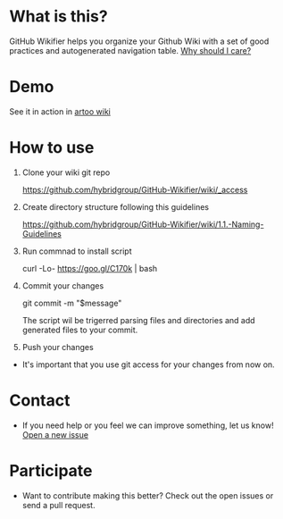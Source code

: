 # What is this?

GitHub Wikifier helps you organize your Github Wiki with a set of good practices
and autogenerated navigation table.
[Why should I care?](https://github.com/hybridgroup/GitHub-Wikifier/wiki/1.2.-Why-Should-I-Care)

# Demo

See it in action in [artoo wiki](https://github.com/hybridgroup/artoo/wiki)

# How to use

1. Clone your wiki git repo

    https://github.com/hybridgroup/GitHub-Wikifier/wiki/_access

2. Create directory structure following this guidelines

    https://github.com/hybridgroup/GitHub-Wikifier/wiki/1.1.-Naming-Guidelines

3. Run commnad to install script

      curl -Lo- https://goo.gl/C170k | bash

4. Commit your changes

      git commit -m "$message"

      The script wil be trigerred parsing files and directories and add generated files to your commit.

5. Push your changes

* It's important that you use git access for your changes from now on.

# Contact

* If you need help or you feel we can improve something, let us know! [Open a new issue](https://github.com/hybridgroup/GitHub-Wikifier/issues/new)

# Participate

* Want to contribute making this better? Check out the open issues or send a pull request.
